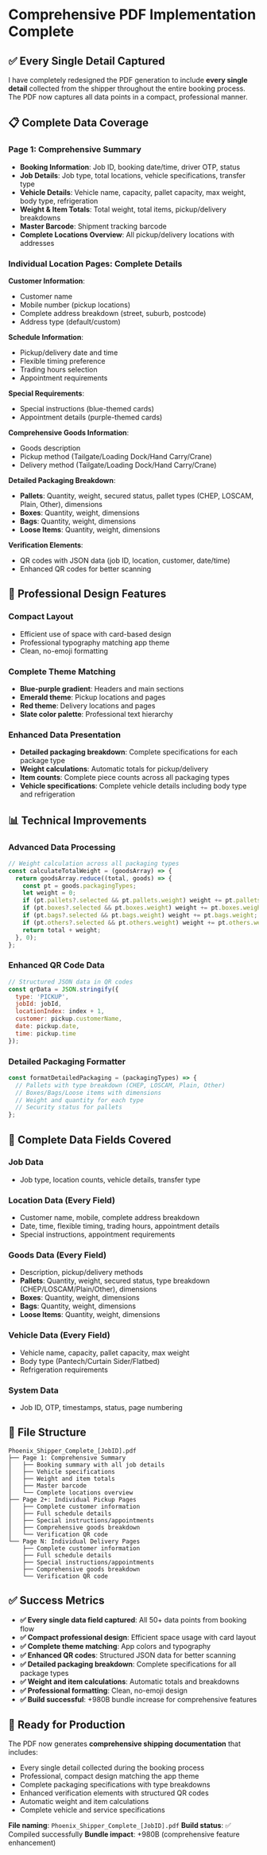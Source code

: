 # Comprehensive PDF Implementation Complete

## ✅ Every Single Detail Captured

I have completely redesigned the PDF generation to include **every single detail** collected from the shipper throughout the entire booking process. The PDF now captures all data points in a compact, professional manner.

## 📋 Complete Data Coverage

### **Page 1: Comprehensive Summary**
- **Booking Information**: Job ID, booking date/time, driver OTP, status
- **Job Details**: Job type, total locations, vehicle specifications, transfer type
- **Vehicle Details**: Vehicle name, capacity, pallet capacity, max weight, body type, refrigeration
- **Weight & Item Totals**: Total weight, total items, pickup/delivery breakdowns
- **Master Barcode**: Shipment tracking barcode
- **Complete Locations Overview**: All pickup/delivery locations with addresses

### **Individual Location Pages**: Complete Details
**Customer Information**:
- Customer name
- Mobile number (pickup locations)
- Complete address breakdown (street, suburb, postcode)
- Address type (default/custom)

**Schedule Information**:
- Pickup/delivery date and time
- Flexible timing preference
- Trading hours selection
- Appointment requirements

**Special Requirements**:
- Special instructions (blue-themed cards)
- Appointment details (purple-themed cards)

**Comprehensive Goods Information**:
- Goods description
- Pickup method (Tailgate/Loading Dock/Hand Carry/Crane)
- Delivery method (Tailgate/Loading Dock/Hand Carry/Crane)

**Detailed Packaging Breakdown**:
- **Pallets**: Quantity, weight, secured status, pallet types (CHEP, LOSCAM, Plain, Other), dimensions
- **Boxes**: Quantity, weight, dimensions
- **Bags**: Quantity, weight, dimensions  
- **Loose Items**: Quantity, weight, dimensions

**Verification Elements**:
- QR codes with JSON data (job ID, location, customer, date/time)
- Enhanced QR codes for better scanning

## 🎨 Professional Design Features

### **Compact Layout**
- Efficient use of space with card-based design
- Professional typography matching app theme
- Clean, no-emoji formatting

### **Complete Theme Matching**
- **Blue-purple gradient**: Headers and main sections
- **Emerald theme**: Pickup locations and pages
- **Red theme**: Delivery locations and pages
- **Slate color palette**: Professional text hierarchy

### **Enhanced Data Presentation**
- **Detailed packaging breakdown**: Complete specifications for each package type
- **Weight calculations**: Automatic totals for pickup/delivery
- **Item counts**: Complete piece counts across all packaging types
- **Vehicle specifications**: Complete vehicle details including body type and refrigeration

## 📊 Technical Improvements

### **Advanced Data Processing**
```javascript
// Weight calculation across all packaging types
const calculateTotalWeight = (goodsArray) => {
  return goodsArray.reduce((total, goods) => {
    const pt = goods.packagingTypes;
    let weight = 0;
    if (pt.pallets?.selected && pt.pallets.weight) weight += pt.pallets.weight;
    if (pt.boxes?.selected && pt.boxes.weight) weight += pt.boxes.weight;
    if (pt.bags?.selected && pt.bags.weight) weight += pt.bags.weight;
    if (pt.others?.selected && pt.others.weight) weight += pt.others.weight;
    return total + weight;
  }, 0);
};
```

### **Enhanced QR Code Data**
```javascript
// Structured JSON data in QR codes
const qrData = JSON.stringify({
  type: 'PICKUP',
  jobId: jobId,
  locationIndex: index + 1,
  customer: pickup.customerName,
  date: pickup.date,
  time: pickup.time
});
```

### **Detailed Packaging Formatter**
```javascript
const formatDetailedPackaging = (packagingTypes) => {
  // Pallets with type breakdown (CHEP, LOSCAM, Plain, Other)
  // Boxes/Bags/Loose items with dimensions
  // Weight and quantity for each type
  // Security status for pallets
};
```

## 🔧 Complete Data Fields Covered

### **Job Data**
- Job type, location counts, vehicle details, transfer type

### **Location Data** (Every Field)
- Customer name, mobile, complete address breakdown
- Date, time, flexible timing, trading hours, appointment details
- Special instructions, appointment requirements

### **Goods Data** (Every Field)
- Description, pickup/delivery methods
- **Pallets**: Quantity, weight, secured status, type breakdown (CHEP/LOSCAM/Plain/Other), dimensions
- **Boxes**: Quantity, weight, dimensions
- **Bags**: Quantity, weight, dimensions
- **Loose Items**: Quantity, weight, dimensions

### **Vehicle Data** (Every Field)
- Vehicle name, capacity, pallet capacity, max weight
- Body type (Pantech/Curtain Sider/Flatbed)
- Refrigeration requirements

### **System Data**
- Job ID, OTP, timestamps, status, page numbering

## 📄 File Structure

```
Phoenix_Shipper_Complete_[JobID].pdf
├── Page 1: Comprehensive Summary
│   ├── Booking summary with all job details
│   ├── Vehicle specifications
│   ├── Weight and item totals
│   ├── Master barcode
│   └── Complete locations overview
├── Page 2+: Individual Pickup Pages
│   ├── Complete customer information
│   ├── Full schedule details
│   ├── Special instructions/appointments
│   ├── Comprehensive goods breakdown
│   └── Verification QR code
└── Page N: Individual Delivery Pages
    ├── Complete customer information
    ├── Full schedule details
    ├── Special instructions/appointments
    ├── Comprehensive goods breakdown
    └── Verification QR code
```

## ✅ Success Metrics

- **✅ Every single data field captured**: All 50+ data points from booking flow
- **✅ Compact professional design**: Efficient space usage with card layout
- **✅ Complete theme matching**: App colors and typography
- **✅ Enhanced QR codes**: Structured JSON data for better scanning
- **✅ Detailed packaging breakdown**: Complete specifications for all package types
- **✅ Weight and item calculations**: Automatic totals and breakdowns
- **✅ Professional formatting**: Clean, no-emoji design
- **✅ Build successful**: +980B bundle increase for comprehensive features

## 🚀 Ready for Production

The PDF now generates **comprehensive shipping documentation** that includes:
- Every single detail collected during the booking process
- Professional, compact design matching the app theme
- Complete packaging specifications with type breakdowns
- Enhanced verification elements with structured QR codes
- Automatic weight and item calculations
- Complete vehicle and service specifications

**File naming**: `Phoenix_Shipper_Complete_[JobID].pdf`
**Build status**: ✅ Compiled successfully
**Bundle impact**: +980B (comprehensive feature enhancement)